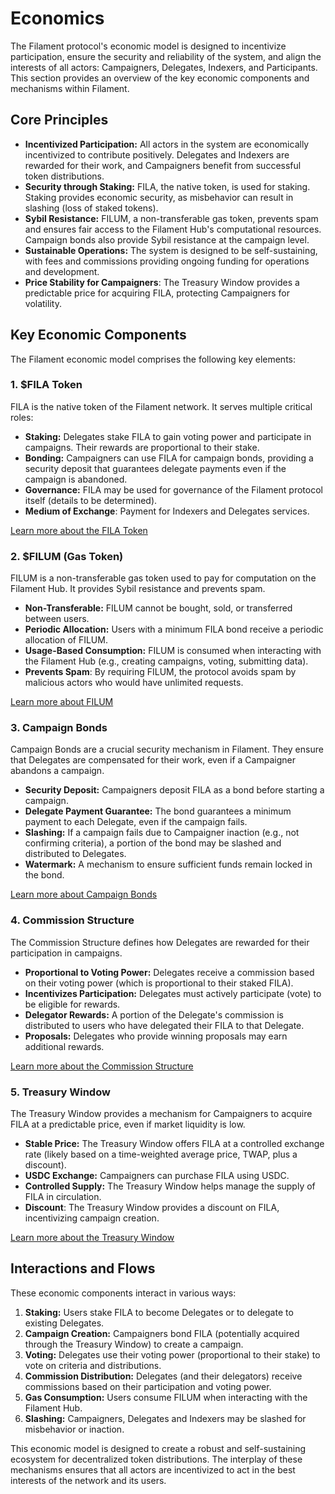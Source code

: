 # Economics

The Filament protocol's economic model is designed to incentivize participation, ensure the security and reliability of the system, and align the interests of all actors: Campaigners, Delegates, Indexers, and Participants. This section provides an overview of the key economic components and mechanisms within Filament.

## Core Principles

*   **Incentivized Participation:** All actors in the system are economically incentivized to contribute positively. Delegates and Indexers are rewarded for their work, and Campaigners benefit from successful token distributions.
*   **Security through Staking:**  FILA, the native token, is used for staking. Staking provides economic security, as misbehavior can result in slashing (loss of staked tokens).
*   **Sybil Resistance:**  FILUM, a non-transferable gas token, prevents spam and ensures fair access to the Filament Hub's computational resources. Campaign bonds also provide Sybil resistance at the campaign level.
*   **Sustainable Operations:**  The system is designed to be self-sustaining, with fees and commissions providing ongoing funding for operations and development.
*   **Price Stability for Campaigners**: The Treasury Window provides a predictable price for acquiring FILA, protecting Campaigners for volatility.

## Key Economic Components

The Filament economic model comprises the following key elements:

### 1. $FILA Token

FILA is the native token of the Filament network. It serves multiple critical roles:

*   **Staking:** Delegates stake FILA to gain voting power and participate in campaigns.  Their rewards are proportional to their stake.
*   **Bonding:** Campaigners can use FILA for campaign bonds, providing a security deposit that guarantees delegate payments even if the campaign is abandoned.
*   **Governance:**  FILA may be used for governance of the Filament protocol itself (details to be determined).
* **Medium of Exchange**: Payment for Indexers and Delegates services.

[Learn more about the FILA Token](./economics/fila.md)

### 2. $FILUM (Gas Token)

FILUM is a non-transferable gas token used to pay for computation on the Filament Hub.  It provides Sybil resistance and prevents spam.

*   **Non-Transferable:** FILUM cannot be bought, sold, or transferred between users.
*   **Periodic Allocation:** Users with a minimum FILA bond receive a periodic allocation of FILUM.
*   **Usage-Based Consumption:**  FILUM is consumed when interacting with the Filament Hub (e.g., creating campaigns, voting, submitting data).
* **Prevents Spam**: By requiring FILUM, the protocol avoids spam by malicious actors who would have unlimited requests.

[Learn more about FILUM](./economics/filum.md)

### 3. Campaign Bonds

Campaign Bonds are a crucial security mechanism in Filament.  They ensure that Delegates are compensated for their work, even if a Campaigner abandons a campaign.

*   **Security Deposit:** Campaigners deposit FILA as a bond before starting a campaign.
*   **Delegate Payment Guarantee:** The bond guarantees a minimum payment to each Delegate, even if the campaign fails.
*   **Slashing:**  If a campaign fails due to Campaigner inaction (e.g., not confirming criteria), a portion of the bond may be slashed and distributed to Delegates.
*   **Watermark:** A mechanism to ensure sufficient funds remain locked in the bond.

[Learn more about Campaign Bonds](./economics/campaign_bonds.md)

### 4. Commission Structure

The Commission Structure defines how Delegates are rewarded for their participation in campaigns.

*   **Proportional to Voting Power:** Delegates receive a commission based on their voting power (which is proportional to their staked FILA).
*   **Incentivizes Participation:**  Delegates must actively participate (vote) to be eligible for rewards.
*   **Delegator Rewards:**  A portion of the Delegate's commission is distributed to users who have delegated their FILA to that Delegate.
* **Proposals:** Delegates who provide winning proposals may earn additional rewards.

[Learn more about the Commission Structure](./economics/commission_structure.md)

### 5. Treasury Window

The Treasury Window provides a mechanism for Campaigners to acquire FILA at a predictable price, even if market liquidity is low.

*   **Stable Price:**  The Treasury Window offers FILA at a controlled exchange rate (likely based on a time-weighted average price, TWAP, plus a discount).
*   **USDC Exchange:** Campaigners can purchase FILA using USDC.
*   **Controlled Supply:**  The Treasury Window helps manage the supply of FILA in circulation.
* **Discount**: The Treasury Window provides a discount on FILA, incentivizing campaign creation.

[Learn more about the Treasury Window](./economics/treasury_window.md)

## Interactions and Flows

These economic components interact in various ways:

1.  **Staking:** Users stake FILA to become Delegates or to delegate to existing Delegates.
2.  **Campaign Creation:** Campaigners bond FILA (potentially acquired through the Treasury Window) to create a campaign.
3.  **Voting:** Delegates use their voting power (proportional to their stake) to vote on criteria and distributions.
4.  **Commission Distribution:** Delegates (and their delegators) receive commissions based on their participation and voting power.
5.  **Gas Consumption:** Users consume FILUM when interacting with the Filament Hub.
6.  **Slashing:**  Campaigners, Delegates and Indexers may be slashed for misbehavior or inaction.

This economic model is designed to create a robust and self-sustaining ecosystem for decentralized token distributions. The interplay of these mechanisms ensures that all actors are incentivized to act in the best interests of the network and its users.
